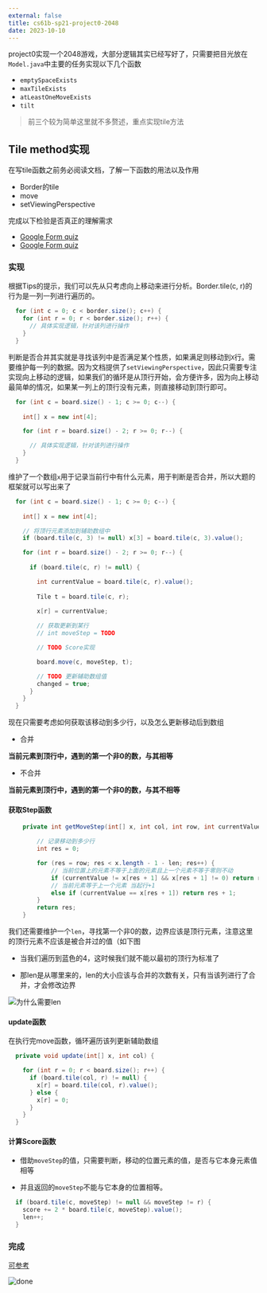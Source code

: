 ```yaml
---
external: false
title: cs61b-sp21-project0-2048
date: 2023-10-10
---
```


project0实现一个2048游戏，大部分逻辑其实已经写好了，只需要把目光放在`Model.java`中主要的任务实现以下几个函数

- `emptySpaceExists`
- `maxTileExists`
- `atLeastOneMoveExists`
- `tilt`

> 前三个较为简单这里就不多赘述，重点实现tile方法

## Tile method实现

在写tile函数之前务必阅读文档，了解一下函数的用法以及作用

- Border的tile
- move
- setViewingPerspective

完成以下检验是否真正的理解需求

- [Google Form quiz](https://forms.gle/pubhRx4fxYnPTGNX8)
- [Google Form quiz](https://forms.gle/AGrhEFbwfMJ7qwaB6)

### 实现

根据Tips的提示，我们可以先从只考虑向上移动来进行分析。Border.tile(c, r)的行为是一列一列进行遍历的。

```java
  for (int c = 0; c < border.size(); c++) {
    for (int r = 0; r < border.size(); r++) {
      // 具体实现逻辑，针对该列进行操作
    }
  }
```

判断是否合并其实就是寻找该列中是否满足某个性质，如果满足则移动到`X`行。需要维护每一列的数据。因为文档提供了`setViewingPerspective`，因此只需要专注实现向上移动的逻辑，如果我们的循环是从顶行开始，会方便许多，因为向上移动最简单的情况，如果某一列上的顶行没有元素，则直接移动到顶行即可。

```java
  for (int c = board.size() - 1; c >= 0; c--) {
    
    int[] x = new int[4];

    for (int r = board.size() - 2; r >= 0; r--) {

      // 具体实现逻辑，针对该列进行操作
    }
  }
```

维护了一个数组`x`用于记录当前行中有什么元素，用于判断是否合并，所以大题的框架就可以写出来了

```java
  for (int c = board.size() - 1; c >= 0; c--) {
    
    int[] x = new int[4];

    // 将顶行元素添加到辅助数组中
    if (board.tile(c, 3) != null) x[3] = board.tile(c, 3).value();

    for (int r = board.size() - 2; r >= 0; r--) {
      
      if (board.tile(c, r) != null) {

        int currentValue = board.tile(c, r).value();
      
        Tile t = board.tile(c, r);
      
        x[r] = currentValue;

        // 获取更新到某行
        // int moveStep = TODO

        // TODO Score实现

        board.move(c, moveStep, t);

        // TODO 更新辅助数组值
        changed = true;
      }
    }
  }
```

现在只需要考虑如何获取该移动到多少行，以及怎么更新移动后到数组

- 合并

 **当前元素到顶行中，遇到的第一个非0的数，与其相等**

- 不合并

 **当前元素到顶行中，遇到的第一个非0的数，与其不相等**

#### 获取Step函数

```java
    private int getMoveStep(int[] x, int col, int row, int currentValue, int len) {

        // 记录移动到多少行
        int res = 0;

        for (res = row; res < x.length - 1 - len; res++) {
            // 当前位置上的元素不等于上面的元素且上一个元素不等于零则不动
            if (currentValue != x[res + 1] && x[res + 1] != 0) return res;
            // 当前元素等于上一个元素 当起行+1
            else if (currentValue == x[res + 1]) return res + 1;
        }
        return res;
    }

```

我们还需要维护一个`len`，寻找第一个非0的数，边界应该是顶行元素，注意这里的顶行元素不应该是被合并过的值（如下图

- 当我们遍历到蓝色的4，这时候我们就不能以最初的顶行为标准了

- 那len是从哪里来的，len的大小应该与合并的次数有关，只有当该列进行了合并，才会修改边界

![为什么需要len](/assets/cs61b-pro0/为什么需要len.png)

#### update函数

在执行完move函数，循环遍历该列更新辅助数组

```java
  private void update(int[] x, int col) {

    for (int r = 0; r < board.size(); r++) {
      if (board.tile(col, r) != null) {
        x[r] = board.tile(col, r).value();
      } else {
        x[r] = 0;
      }
    }
  }

```

#### 计算Score函数

- 借助`moveStep`的值，只需要判断，移动的位置元素的值，是否与它本身元素值相等

- 并且返回的`moveStep`不能与它本身的位置相等。

```java
  if (board.tile(c, moveStep) != null && moveStep != r) {
    score += 2 * board.tile(c, moveStep).value();
    len++;
  }
```

### 完成

[可参考](https://github.com/Agility6/cs61b-sp21/blob/main/proj0/game2048/Model.java#L109)

![done](/assets/cs61b-pro0/完成.png)

